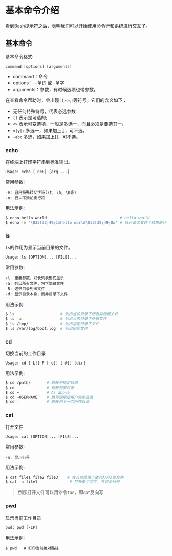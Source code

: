 # 基本命令介绍

看到Bash提示符之后，表明我们可以开始使用命令行和系统进行交互了。

## 基本命令

基本命令格式:

    command [options] [arguments]

* command：命令
* options：--单词   或   -单字
* arguments：参数，有时候选项也带参数。

在查看命令帮助时，会出现``[]``,``<>``,``|``等符号，它们的含义如下：

* 无任何特殊符号，代表必选参数
* ``[]``       表示是可选的;
* ``<>``       表示可变选项，一般是多选一，而且必须是要选其一。
* ``x|y|z``    多选一，如果加上[]，可不选。
* ``-abc``     多选，如果加上[]，可不选。

### echo

在终端上打印字符串到标准输出。

    Usage: echo [-neE] [arg ...]

常用参数:

```
-e: 启用特殊转义字符(\t, \b, \n等)
-n: 行末不添加换行符
```

用法示例:

```bash
$ echo hello world                                # hello world
$ echo -e '\033[32;49;1mhello world\033[39;49;0m' # 自己试试看这个结果是什么？
```

### ls

``ls``的作用为显示当前目录的文件。

    Usage: ls [OPTION]... [FILE]...

常用参数:

```
-l: 重要参数，以长列表形式显示
-a: 列出所有文件，包含隐藏文件
-R: 递归目录列出文件
-d: 显示目录本身，而非目录下文件
```

用法示例

```bash
$ ls                    # 列出当前目录下所有非隐藏文件
$ ls -a                 # 列出当前目录下所有文件
$ ls /tmp/              # 列出指定目录下文件
$ ls /var/log/boot.log  # 列出指定文件
```

### cd

切换当前的工作目录

    Usage: cd [-L|[-P [-e]] [-@]] [dir]

用法示例:

```bash
$ cd /path/       # 跳转到指定目录
$ cd              # 跳转到家目录
$ cd ~            # As above
$ cd ~USERNAME    # 跳转到指定用户的家目录
$ cd -            # 跳转到上一次所在目录
```

### cat

打开文件

    Usage: cat [OPTION]... [FILE]...

常用参数:

```
-n: 显示行号
```

用法示例:

```bash
$ cat file1 file2 file3    # 在当前终端下依次打开3哥文件
$ cat -n file1              # 打开单个文件，并显示行号
```

> 倒序打开文件可以用命令``tac``，即``cat``反向写

### pwd

显示当前工作目录

    pwd: pwd [-LP]

用法示例:

    $ pwd   # 打印当前绝对路径
